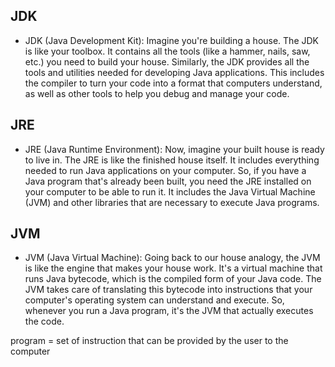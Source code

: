 ## JDK
- JDK (Java Development Kit): Imagine you're building a house. The JDK is like your toolbox. It contains all the tools (like a hammer, nails, saw, etc.) you need to build your house. Similarly, the JDK provides all the tools and utilities needed for developing Java applications. This includes the compiler to turn your code into a format that computers understand, as well as other tools to help you debug and manage your code.
## JRE
- JRE (Java Runtime Environment): Now, imagine your built house is ready to live in. The JRE is like the finished house itself. It includes everything needed to run Java applications on your computer. So, if you have a Java program that's already been built, you need the JRE installed on your computer to be able to run it. It includes the Java Virtual Machine (JVM) and other libraries that are necessary to execute Java programs.
## JVM
- JVM (Java Virtual Machine): Going back to our house analogy, the JVM is like the engine that makes your house work. It's a virtual machine that runs Java bytecode, which is the compiled form of your Java code. The JVM takes care of translating this bytecode into instructions that your computer's operating system can understand and execute. So, whenever you run a Java program, it's the JVM that actually executes the code.



program = set of instruction that can be provided by the user to the computer